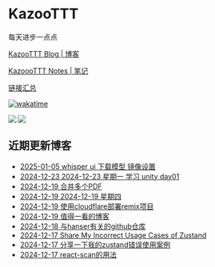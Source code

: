 # KazooTTT
每天进步一点点

[KazooTTT Blog | 博客](https://blog.kazoottt.top)

[KazoooTTT Notes | 笔记](https://notes.kazoottt.top)

[链接汇总](https://bento.me/kazoottt)

[![wakatime](https://wakatime.com/badge/user/d3dc2570-e4bf-4469-b0c2-127b495e8b91.svg)](https://wakatime.com/@d3dc2570-e4bf-4469-b0c2-127b495e8b91)

<a href="https://github.com/anuraghazra/github-readme-stats">
  <img align="left" src="https://github-readme-stats.vercel.app/api?username=KazooTTT&theme=radical" />
</a>

<a href="https://github.com/anuraghazra/github-readme-stats">
  <img src="https://github-readme-stats.vercel.app/api/top-langs/?username=KazooTTT&theme=radical" />
</a>


## 近期更新博客
<!-- BLOG-POST-LIST:START -->
 - [2025-01-05 whisper ui 下载模型 镜像设置](https://blog.kazoottt.top/blog/whisper-ui-download-model-mirror-setting/)
 - [2024-12-23 2024-12-23 星期一 学习 unity day01](https://blog.kazoottt.top/diary/diary-2024-12-23/)
 - [2024-12-19 合并多个PDF](https://blog.kazoottt.top/blog/merge-pdfs/)
 - [2024-12-19 2024-12-19 星期四](https://blog.kazoottt.top/diary/diary-2024-12-19/)
 - [2024-12-19 使用cloudflare部署remix项目](https://blog.kazoottt.top/blog/deploy-remix-app-by-cloudflare/)
 - [2024-12-19 值得一看的博客](https://blog.kazoottt.top/blog/blogs-worth-reading/)
 - [2024-12-18 与hanser有关的github仓库](https://blog.kazoottt.top/blog/hanser-repository/)
 - [2024-12-17 Share My Incorrect Usage Cases of Zustand](https://blog.kazoottt.top/blog/share-my-incorrect-usage-case-of-zustand/)
 - [2024-12-17 分享一下我的zustand错误使用案例](https://blog.kazoottt.top/blog/zustand-use-record/)
 - [2024-12-17 react-scan的用法](https://blog.kazoottt.top/blog/react-scan/)<!-- BLOG-POST-LIST:END -->

